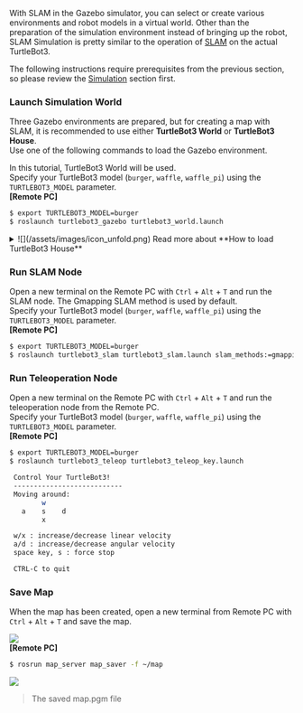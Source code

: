 With SLAM in the Gazebo simulator, you can select or create various environments and robot models in a virtual world. Other than the preparation of the simulation environment instead of bringing up the robot, SLAM Simulation is pretty similar to the operation of [SLAM][slam] on the actual TurtleBot3.  

The following instructions require prerequisites from the previous section, so please review the [Simulation][simulation] section first.

### Launch Simulation World  
Three Gazebo environments are prepared, but for creating a map with SLAM, it is recommended to use either **TurtleBot3 World** or **TurtleBot3 House**.  
Use one of the following commands to load the Gazebo environment.  

In this tutorial, TurtleBot3 World will be used.  
Specify your TurtleBot3 model (`burger`, `waffle`, `waffle_pi`) using the `TURTLEBOT3_MODEL` parameter.  
**[Remote PC]**  
```bash
$ export TURTLEBOT3_MODEL=burger
$ roslaunch turtlebot3_gazebo turtlebot3_world.launch
```

<details>
<summary>
![](/assets/images/icon_unfold.png) Read more about **How to load TurtleBot3 House**
</summary>
```bash
$ export TURTLEBOT3_MODEL=burger
$ roslaunch turtlebot3_gazebo turtlebot3_house.launch
```
</details>

### Run SLAM Node  
Open a new terminal on the Remote PC with `Ctrl` + `Alt` + `T` and run the SLAM node. The Gmapping SLAM method is used by default.  
Specify your TurtleBot3 model (`burger`, `waffle`, `waffle_pi`) using the `TURTLEBOT3_MODEL` parameter.  
**[Remote PC]**  
```bash
$ export TURTLEBOT3_MODEL=burger
$ roslaunch turtlebot3_slam turtlebot3_slam.launch slam_methods:=gmapping
```

### Run Teleoperation Node  
Open a new terminal on the Remote PC with `Ctrl` + `Alt` + `T` and run the teleoperation node from the Remote PC.  
Specify your TurtleBot3 model (`burger`, `waffle`, `waffle_pi`) using the `TURTLEBOT3_MODEL` parameter.  
**[Remote PC]**  
```bash
$ export TURTLEBOT3_MODEL=burger
$ roslaunch turtlebot3_teleop turtlebot3_teleop_key.launch

 Control Your TurtleBot3!
 ---------------------------
 Moving around:
        w
   a    s    d
        x

 w/x : increase/decrease linear velocity
 a/d : increase/decrease angular velocity
 space key, s : force stop

 CTRL-C to quit
```

### Save Map
When the map has been created, open a new terminal from Remote PC with `Ctrl` + `Alt` + `T` and save the map.

![](/assets/images/platform/turtlebot3/simulation/virtual_slam.png)  
**[Remote PC]**  
```bash
$ rosrun map_server map_saver -f ~/map
```

![](/assets/images/platform/turtlebot3/simulation/map.png)

> The saved map.pgm file

[slam]: /docs/en/platform/turtlebot3/slam/#slam
[simulation]: /docs/en/platform/turtlebot3/simulation/
